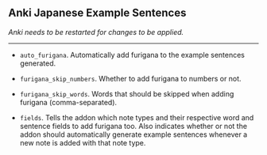 ## Anki Japanese Example Sentences

_Anki needs to be restarted for changes to be applied._

---

- `auto_furigana`.
  Automatically add furigana to the example sentences generated.

- `furigana_skip_numbers`.
  Whether to add furigana to numbers or not.

- `furigana_skip_words`.
  Words that should be skipped when adding furigana (comma-separated).

- `fields`.
  Tells the addon which note types and their respective word and sentence fields to add furigana too. Also indicates whether or not the addon should automatically generate example sentences whenever a new note is added with that note type.
